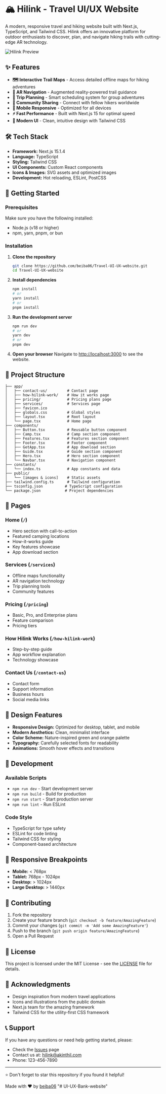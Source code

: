 # 🏔️ Hilink - Travel UI/UX Website

A modern, responsive travel and hiking website built with Next.js, TypeScript, and Tailwind CSS. Hilink offers an innovative platform for outdoor enthusiasts to discover, plan, and navigate hiking trails with cutting-edge AR technology.

![Hilink Preview](./public/hero.png)

## ✨ Features

- **🗺️ Interactive Trail Maps** - Access detailed offline maps for hiking adventures
- **🚀 AR Navigation** - Augmented reality-powered trail guidance
- **📅 Trip Planning** - Smart scheduling system for group adventures
- **👥 Community Sharing** - Connect with fellow hikers worldwide
- **📱 Mobile Responsive** - Optimized for all devices
- **⚡ Fast Performance** - Built with Next.js 15 for optimal speed
- **🎨 Modern UI** - Clean, intuitive design with Tailwind CSS

## 🛠️ Tech Stack

- **Framework:** Next.js 15.1.4
- **Language:** TypeScript
- **Styling:** Tailwind CSS
- **UI Components:** Custom React components
- **Icons & Images:** SVG assets and optimized images
- **Development:** Hot reloading, ESLint, PostCSS

## 🚀 Getting Started

### Prerequisites

Make sure you have the following installed:
- Node.js (v18 or higher)
- npm, yarn, pnpm, or bun

### Installation

1. **Clone the repository**
   ```bash
   git clone https://github.com/beiba06/Travel-UI-UX-website.git
   cd Travel-UI-UX-website
   ```

2. **Install dependencies**
   ```bash
   npm install
   # or
   yarn install
   # or
   pnpm install
   ```

3. **Run the development server**
   ```bash
   npm run dev
   # or
   yarn dev
   # or
   pnpm dev
   ```

4. **Open your browser**
   Navigate to [http://localhost:3000](http://localhost:3000) to see the website.

## 📁 Project Structure

```
├── app/
│   ├── contact-us/         # Contact page
│   ├── how-hilink-work/    # How it works page
│   ├── pricing/            # Pricing plans page
│   ├── services/           # Services page
│   ├── favicon.ico
│   ├── globals.css         # Global styles
│   ├── layout.tsx          # Root layout
│   └── page.tsx            # Home page
├── components/
│   ├── Button.tsx          # Reusable button component
│   ├── Camp.tsx            # Camp section component
│   ├── Features.tsx        # Features section component
│   ├── Footer.tsx          # Footer component
│   ├── GetApp.tsx          # App download section
│   ├── Guide.tsx           # Guide section component
│   ├── Hero.tsx            # Hero section component
│   └── Navbar.tsx          # Navigation component
├── constants/
│   └── index.ts            # App constants and data
├── public/
│   └── [images & icons]    # Static assets
├── tailwind.config.ts      # Tailwind configuration
├── tsconfig.json          # TypeScript configuration
└── package.json           # Project dependencies
```

## 🌟 Pages

### Home (`/`)
- Hero section with call-to-action
- Featured camping locations
- How-it-works guide
- Key features showcase
- App download section

### Services (`/services`)
- Offline maps functionality
- AR navigation technology
- Trip planning tools
- Community features

### Pricing (`/pricing`)
- Basic, Pro, and Enterprise plans
- Feature comparison
- Pricing tiers

### How Hilink Works (`/how-hilink-work`)
- Step-by-step guide
- App workflow explanation
- Technology showcase

### Contact Us (`/contact-us`)
- Contact form
- Support information
- Business hours
- Social media links

## 🎨 Design Features

- **Responsive Design:** Optimized for desktop, tablet, and mobile
- **Modern Aesthetics:** Clean, minimalist interface
- **Color Scheme:** Nature-inspired green and orange palette
- **Typography:** Carefully selected fonts for readability
- **Animations:** Smooth hover effects and transitions

## 🔧 Development

### Available Scripts

- `npm run dev` - Start development server
- `npm run build` - Build for production
- `npm run start` - Start production server
- `npm run lint` - Run ESLint

### Code Style

- TypeScript for type safety
- ESLint for code linting
- Tailwind CSS for styling
- Component-based architecture

## 📱 Responsive Breakpoints

- **Mobile:** < 768px
- **Tablet:** 768px - 1024px
- **Desktop:** > 1024px
- **Large Desktop:** > 1440px

## 🤝 Contributing

1. Fork the repository
2. Create your feature branch (`git checkout -b feature/AmazingFeature`)
3. Commit your changes (`git commit -m 'Add some AmazingFeature'`)
4. Push to the branch (`git push origin feature/AmazingFeature`)
5. Open a Pull Request

## 📄 License

This project is licensed under the MIT License - see the [LICENSE](LICENSE) file for details.

## 🙏 Acknowledgments

- Design inspiration from modern travel applications
- Icons and illustrations from the public domain
- Next.js team for the amazing framework
- Tailwind CSS for the utility-first CSS framework

## 📞 Support

If you have any questions or need help getting started, please:

- Check the [Issues](https://github.com/beiba06/Travel-UI-UX-website/issues) page
- Contact us at: hilink@akinthil.com
- Phone: 123-456-7890

---

⭐ Don't forget to star this repository if you found it helpful!

Made with ❤️ by [beiba06](https://github.com/beiba06)
"# UI-UX-Bank-website" 
#
